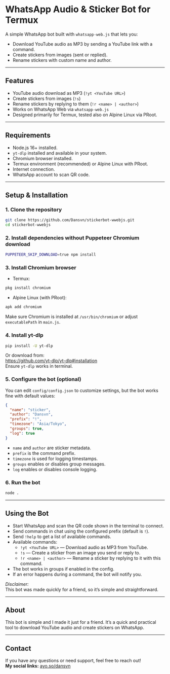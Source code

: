 # WhatsApp Audio & Sticker Bot for Termux

A simple WhatsApp bot built with `whatsapp-web.js` that lets you:

- Download YouTube audio as MP3 by sending a YouTube link with a command.
- Create stickers from images (sent or replied).
- Rename stickers with custom name and author.

---

## Features

- YouTube audio download as MP3 (`!yt <YouTube URL>`)
- Create stickers from images (`!s`)
- Rename stickers by replying to them (`!r <name> | <author>`)
- Works on WhatsApp Web via `whatsapp-web.js`
- Designed primarily for Termux, tested also on Alpine Linux via PRoot.


---

## Requirements

- Node.js 16+ installed.
- `yt-dlp` installed and available in your system.
- Chromium browser installed.
- Termux environment (recommended) or Alpine Linux with PRoot.
- Internet connection.
- WhatsApp account to scan QR code.

---

## Setup & Installation

### 1. Clone the repository

```bash
git clone https://github.com/Dansvn/stickerbot-wwebjs.git
cd stickerbot-wwebjs
```

### 2. Install dependencies without Puppeteer Chromium download

```bash
PUPPETEER_SKIP_DOWNLOAD=true npm install
```

### 3. Install Chromium browser

- Termux:

```bash
pkg install chromium
```

- Alpine Linux (with PRoot):

```bash
apk add chromium
```

Make sure Chromium is installed at `/usr/bin/chromium` or adjust `executablePath` in `main.js`.

### 4. Install yt-dlp

```bash
pip install -U yt-dlp
```

Or download from:  
https://github.com/yt-dlp/yt-dlp#installation  
Ensure `yt-dlp` works in terminal.

### 5. Configure the bot (optional)

You can edit `config/config.json` to customize settings, but the bot works fine with default values:

```json
{
  "name": "sticker",
  "author": "Dansvn",
  "prefix": "!",
  "timezone": "Asia/Tokyo",
  "groups": true,
  "log": true
}
```

- `name` and `author` are sticker metadata.
- `prefix` is the command prefix.
- `timezone` is used for logging timestamps.
- `groups` enables or disables group messages.
- `log` enables or disables console logging.

### 6. Run the bot

```bash
node .
```

---

## Using the Bot

- Start WhatsApp and scan the QR code shown in the terminal to connect.
- Send commands in chat using the configured prefix (default is `!`).
- Send `!help` to get a list of available commands.
- Available commands:
  - `!yt <YouTube URL>` — Download audio as MP3 from YouTube.
  - `!s` — Create a sticker from an image you send or reply to.
  - `!r <name> | <author>` — Rename a sticker by replying to it with this command.
- The bot works in groups if enabled in the config.
- If an error happens during a command, the bot will notify you.

*Disclaimer:*  
This bot was made quickly for a friend, so it’s simple and straightforward.

---

## About

This bot is simple and I made it just for a friend. It’s a quick and practical tool to download YouTube audio and create stickers on WhatsApp.

---

## Contact

If you have any questions or need support, feel free to reach out!  
**My social links:** [ayo.so/dansvn](https://ayo.so/dansvn)
